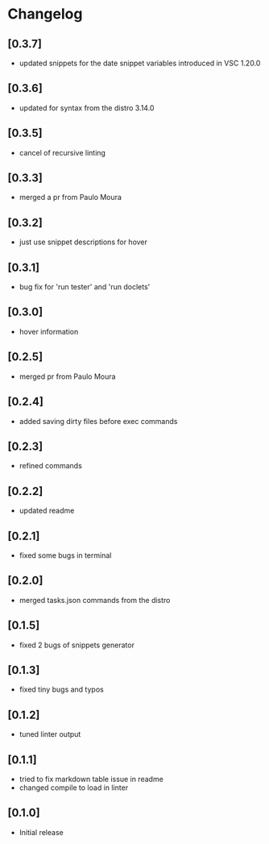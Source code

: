 # Changelog

## [0.3.7]
- updated snippets for the date snippet variables introduced in VSC 1.20.0

## [0.3.6]
- updated for syntax from the distro 3.14.0

## [0.3.5]
- cancel of recursive linting

## [0.3.3]
- merged a pr from Paulo Moura

## [0.3.2]
- just use snippet descriptions for hover

## [0.3.1]
- bug fix for 'run tester' and 'run doclets'

## [0.3.0]
- hover information

## [0.2.5]
- merged pr from Paulo Moura

## [0.2.4]
- added saving dirty files before exec commands

## [0.2.3]
- refined commands

## [0.2.2]
- updated readme

## [0.2.1]
- fixed some bugs in terminal

## [0.2.0]
- merged tasks.json commands from the distro

## [0.1.5]
- fixed 2 bugs of snippets generator

## [0.1.3]
- fixed tiny bugs and typos

## [0.1.2]
- tuned linter output

## [0.1.1]
- tried to fix markdown table issue in readme
- changed compile to load in linter

## [0.1.0]
- Initial release